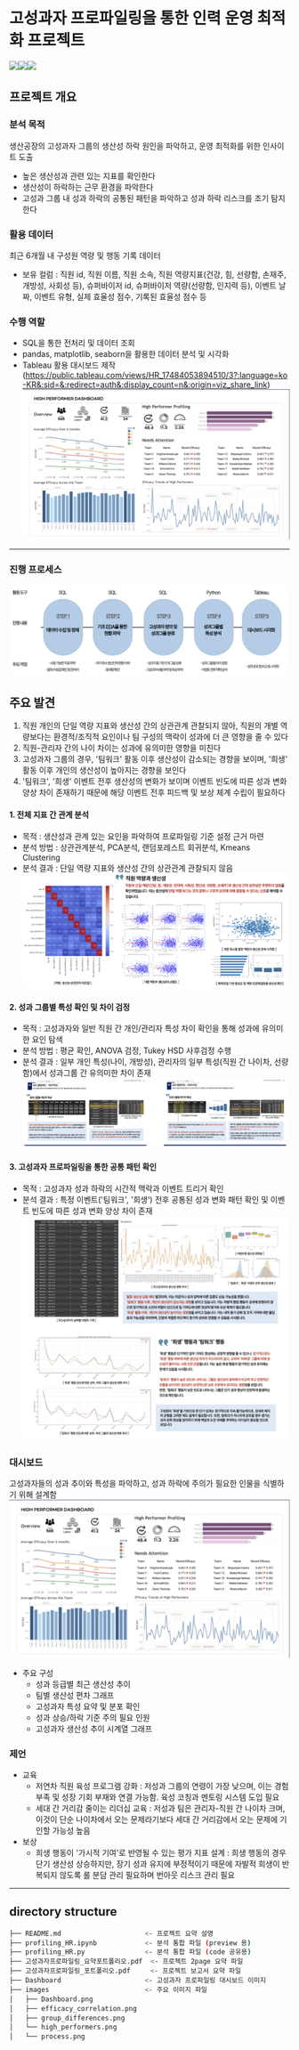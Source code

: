 # 고성과자 프로파일링을 통한 인력 운영 최적화 프로젝트
  <img src="https://img.shields.io/badge/Tableau-E97627?style=flat-square&logo=Tableau&logoColor=white"/><img src="https://img.shields.io/badge/Python-3776AB?style=flat-square&logo=Python&logoColor=white"/><img src="https://img.shields.io/badge/MySQL-4479A1?style=flat-square&logo=MySQL&logoColor=white"/>


## 프로젝트 개요
### 분석 목적
생산공장의 고성과자 그룹의 생산성 하락 원인을 파악하고, 운영 최적화를 위한 인사이트 도출
- 높은 생산성과 관련 있는 지표를 확인한다
- 생산성이 하락하는 근무 환경을 파악한다
- 고성과 그룹 내 성과 하락의 공통된 패턴을 파악하고 성과 하락 리스크를 조기 탐지한다


### 활용 데이터
최근 6개월 내 구성원 역량 및 행동 기록 데이터
- 보유 컬럼 : 직원 id, 직원 이름, 직원 소속, 직원 역량지표(건강, 힘, 선량함, 손재주, 개방성, 사회성 등), 슈퍼바이저 id, 슈퍼바이저 역량(선량함, 인지력 등), 이벤트 날짜, 이벤트 유형, 실제 효율성 점수, 기록된 효율성 점수 등 


### 수행 역할
- SQL을 통한 전처리 및 데이터 조회
- pandas, matplotlib, seaborn을 활용한 데이터 분석 및 시각화
- Tableau 활용 대시보드 제작 (https://public.tableau.com/views/HR_17484053894510/3?:language=ko-KR&:sid=&:redirect=auth&:display_count=n&:origin=viz_share_link)
![dashboard](https://github.com/Myungbin-Choi/HR_profiling/blob/main/Dashboard.png)
---

### 진행 프로세스 
![process](https://github.com/Myungbin-Choi/HR_profiling/blob/main/images/process.png)

## 주요 발견
1) 직원 개인의 단일 역량 지표와 생산성 간의 상관관계 관찰되지 않아, 직원의 개별 역량보다는 환경적/조직적 요인이나 팀 구성의 맥락이 성과에 더 큰 영향을 줄 수 있다
2) 직원-관리자 간의 나이 차이는 성과에 유의미한 영향을 미친다
3) 고성과자 그룹의 경우, '팀워크' 활동 이후 생산성이 감소되는 경향을 보이며, '희생' 활동 이후 개인의 생산성이 높아지는 경향을 보인다
4) '팀워크', '희생' 이벤트 전후 생산성의 변화가 보이며 이벤트 빈도에 따른 성과 변화 양상 차이 존재하기 때문에 해당 이벤트 전후 피드백 및 보상 체계 수립이 필요하다

#### 1. 전체 지표 간 관계 분석
- 목적 : 생산성과 관계 있는 요인을 파악하여 프로파일링 기준 설정 근거 마련
- 분석 방법 : 상관관계분석, PCA분석, 랜덤포레스트 회귀분석, Kmeans Clustering
- 분석 결과 : 단일 역량 지표와 생산성 간의 상관관계 관찰되지 않음
![efficacy_correlation](https://github.com/Myungbin-Choi/HR_profiling/blob/main/images/efficacy_correlation.png)


#### 2. 성과 그룹별 특성 확인 및 차이 검정
- 목적 : 고성과자와 일반 직원 간 개인/관리자 특성 차이 확인을 통해 성과에 유의미한 요인 탐색
- 분석 방법 : 평균 확인, ANOVA 검정, Tukey HSD 사후검정 수행
- 분석 결과 : 일부 개인 특성(나이, 개방성), 관리자의 일부 특성(직원 간 나이차, 선량함)에서 성과그룹 간 유의미한 차이 존재
![group_differences](https://github.com/Myungbin-Choi/HR_profiling/blob/main/images/group_differences.png)


#### 3. 고성과자 프로파일링을 통한 공통 패턴 확인
- 목적 : 고성과자 성과 하락의 시간적 맥락과 이벤트 트리거 확인
- 분석 결과 : 특정 이벤트('팀워크', '희생') 전후 공통된 성과 변화 패턴 확인 및 이벤트 빈도에 따른 성과 변화 양상 차이 존재
![high_performers](https://github.com/Myungbin-Choi/HR_profiling/blob/main/images/high_performers.png)
  

### 대시보드
고성과자들의 성과 추이와 특성을 파악하고, 성과 하락에 주의가 필요한 인물을 식별하기 위해 설계함
![dashboard](https://github.com/Myungbin-Choi/HR_profiling/blob/main/Dashboard.png)
- 주요 구성
  - 성과 등급별 최근 생산성 추이
  - 팀별 생산성 편차 그래프
  - 고성과자 특성 요약 및 분포 확인
  - 성과 상승/하락 기준 주의 필요 인원
  - 고성과자 생산성 추이 시계열 그래프


### 제언
- 교육
  - 저연차 직원 육성 프로그램 강화 : 저성과 그룹의 연령이 가장 낮으며, 이는 경험 부족 및 성장 기회 부재와 연결 가능함. 육성 코칭과 멘토링 시스템 도입 필요
  - 세대 간 거리감 줄이는 리더십 교육 : 저성과 팀은 관리자-직원 간 나이차 크며, 이것이 단순 나이차에서 오는 문제라기보다 세대 간 거리감에서 오는 문제에 기인할 가능성 높음
- 보상
  - 희생 행동이 '가시적 기여'로 반영될 수 있는 평가 지표 설계 : 희생 행동의 경우 단기 생산성 상승하지만, 장기 성과 유지에 부정적이기 때문에 자발적 희생이 반복되지 않도록 롤 분담 관리 필요하며 번아웃 리스크 관리 필요 
---

## directory structure
```bash
├── README.md                     <- 프로젝트 요약 설명
├── profiling_HR.ipynb            <- 분석 통합 파일 (preview 용)
├── profiling_HR.py               <- 분석 통합 파일 (code 공유용)
├── 고성과자프로파일링_요약포트폴리오.pdf  <- 프로젝트 2page 요약 파일
├── 고성과자프로파일링_포트폴리오.pdf     <- 프로젝트 보고서 요약 파일
├── Dashboard                     <- 고성과자 프로파일링 대시보드 이미지
├── images                        <- 주요 이미지 파일
│   ├── Dashboard.png       
│   ├── efficacy_correlation.png      
│   ├── group_differences.png   
│   └── high_performers.png            
│   └── process.png                   
```
